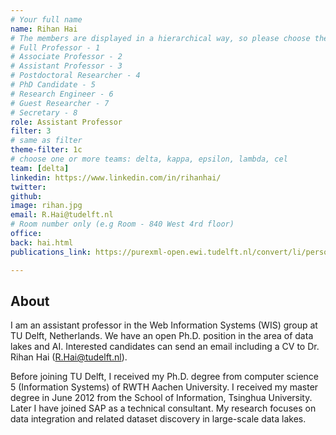 ```yaml
---
# Your full name 
name: Rihan Hai
# The members are displayed in a hierarchical way, so please choose the role and filter number from this list:
# Full Professor - 1
# Associate Professor - 2
# Assistant Professor - 3
# Postdoctoral Researcher - 4
# PhD Candidate - 5
# Research Engineer - 6 
# Guest Researcher - 7
# Secretary - 8
role: Assistant Professor
filter: 3
# same as filter
theme-filter: 1c
# choose one or more teams: delta, kappa, epsilon, lambda, cel
team: [delta]
linkedin: https://www.linkedin.com/in/rihanhai/
twitter: 
github: 
image: rihan.jpg
email: R.Hai@tudelft.nl
# Room number only (e.g Room - 840 West 4rd floor)
office: 
back: hai.html
publications_link: https://purexml-open.ewi.tudelft.nl/convert/li/persons/6e7de843-a410-42bc-aa40-e6ed379285c1

---
```


## About

I am an assistant professor in the Web Information Systems (WIS) group at TU Delft, Netherlands. We have an open Ph.D. position in the area of data lakes and AI. Interested candidates can send an email including a CV to Dr. Rihan Hai (R.Hai@tudelft.nl).  

Before joining TU Delft, I received my Ph.D. degree from computer science 5 (Information Systems) of RWTH Aachen University. I received my master degree in June 2012 from the School of Information, Tsinghua University. Later I have joined SAP as a technical consultant. My research focuses on data integration and related dataset discovery in large-scale data lakes.

